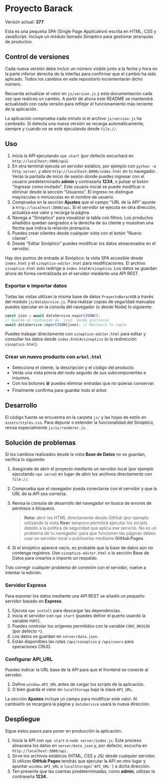 # Proyecto Barack

Versión actual: **377**

Esta es una pequeña SPA (Single Page Application) escrita en HTML, CSS y JavaScript.
Incluye un módulo llamado *Sinóptico* para gestionar jerarquías de productos.

## Control de versiones

Cada nueva versión debe incluir un número visible junto a la fecha y hora en la parte inferior derecha de la interfaz para confirmar que el cambio ha sido aplicado.
Todos los cambios en este repositorio incrementarán dicho número.

Recuerda actualizar el valor en `js/version.js` y esta documentación cada vez
que realices un cambio.
A partir de ahora este README se mantendrá actualizado con cada versión para
reflejar el funcionamiento más reciente de la aplicación.

La aplicación comprueba cada minuto si el archivo `js/version.js` ha
cambiado. Si detecta una nueva versión se recarga automáticamente,
siempre y cuando no se esté ejecutando desde `file://`.

## Uso

1. Inicia la API ejecutando `npm start` (por defecto escuchará en
   `http://localhost:3000/api`).
2. En otra terminal ejecuta un servidor estático, por ejemplo con
   `python -m http.server`, y abre `http://localhost:8000/index.html` en tu
  navegador. Verás la pantalla de inicio de sesión donde puedes ingresar con el
  usuario predeterminado **admin** y contraseña **1234**, o pulsar el botón
   "Ingresar como invitado". Este usuario inicial se puede modificar o eliminar
   desde la sección "Usuarios". El ingreso no distingue mayúsculas o minúsculas en
   el nombre de usuario.
3. Comprueba en la sección **Ajustes** que el campo "URL de la API" apunte a
   `http://localhost:3000/api`. Si el servidor se ejecuta en otra dirección,
   actualiza ese valor y recarga la página.
4. Navega a "Sinóptico" para visualizar la tabla con filtros. Los productos
   añadidos quedan sangrados a la derecha de su cliente y muestran una flecha que
   indica la relación jerárquica.
5. Puedes crear clientes desde cualquier vista con el botón "Nuevo cliente".
6. Desde "Editar Sinóptico" puedes modificar los datos almacenados en el servidor.

Hay dos puntos de entrada al Sinóptico: la vista SPA accesible desde `index.html` y el `sinoptico-editor.html` para modificaciones. El archivo `sinoptico.html` solo redirige a `index.html#/sinoptico`.
Los datos se guardan ahora de forma centralizada en el servidor mediante una API REST.

### Exportar e importar datos

Todas las vistas utilizan la misma base de datos `ProyectoBarackDB` a través del
módulo `js/dataService.js`. Para realizar copias de seguridad manuales puedes
ejecutar en la consola del navegador (o desde Node) lo siguiente:

```js
const json = await dataService.exportJSON();
// Guarda el contenido de `json` donde prefieras
await dataService.importJSON(json); // Restaura la copia
```


Puedes trabajar directamente con `sinoptico-editor.html` para editar y consultar los datos desde `index.html#/sinoptico` (o la redirección `sinoptico.html`).

### Crear un nuevo producto con `arbol.html`

- Selecciona el cliente, la descripción y el código del producto.
- Verás una vista previa del nodo seguido de sus subcomponentes e insumos.
- Con los botones 🗑 puedes eliminar entradas que no quieras conservar.
- Finalmente confirma para guardar todo el árbol.

## Desarrollo

El código fuente se encuentra en la carpeta `js/` y las hojas de estilo en
`assets/styles.css`. Para depurar o extender la funcionalidad del Sinóptico,
revisa especialmente `js/ui/renderer.js`.

## Solución de problemas

Si los cambios realizados desde la vista **Base de Datos** no se guardan,
verifica lo siguiente:

1. Asegúrate de abrir el proyecto mediante un servidor local (por ejemplo
   ejecutando `npx serve`) en lugar de abrir los archivos directamente con
   `file://`.
2. Comprueba que el navegador pueda conectarse con el servidor y que la URL de la API sea correcta.
3. Revisa la consola de desarrollo del navegador en busca de errores de
   permisos o bloqueos.

   > **Nota:** abrir los HTML directamente desde _GitHub_ (por ejemplo
   utilizando la vista **Raw**) tampoco permitirá ejecutar los scripts debido a
   la política de seguridad que aplica ese servicio. No es un problema de tu
   navegador: para que funcionen las páginas debes usar un servidor local o
   publicarlas mediante **GitHub Pages**.

4. Si el sinóptico aparece vacío, es probable que la base de datos aún no
   contenga registros. Use `sinoptico-editor.html` o la sección Base de Datos
   para crearlos o importe un respaldo.

Tras corregir cualquier problema de conexión con el servidor, vuelve a
intentar la edición.

### Servidor Express

Para exponer los datos mediante una API REST se añadió un pequeño servidor basado en **Express**.

1. Ejecuta `npm install` para descargar las dependencias.
2. Inicia el servidor con `npm start` (puedes definir el puerto usando la variable `PORT`).
3. Puedes controlar los orígenes permitidos con la variable `CORS_ORIGIN` (por defecto `*`).
4. Los datos se guardan en `server/data.json`.
5. Están disponibles las rutas `/api/sinoptico` y `/api/users` para operaciones CRUD.

### Configurar API_URL

Puedes indicar la URL base de la API para que el frontend se conecte al servidor.

1. Define `window.API_URL` antes de cargar los scripts de la aplicación.
2. O bien guarda el valor en `localStorage` bajo la clave `API_URL`.

La sección **Ajustes** incluye un campo para modificar este valor. Al cambiarlo
se recargará la página y `dataService` usará la nueva dirección.

## Despliegue

Sigue estos pasos para poner en producción la aplicación:

1. Inicia la API con `npm start` o `node server/index.js`. Este proceso
   almacena los datos en `server/data.json` y, por defecto, escucha en
   `http://localhost:3000/api`.
2. Sirve los archivos estáticos (HTML, CSS y JS) desde cualquier servidor. Si
   utilizas **GitHub Pages** tendrás que ejecutar la API en otro lugar y
   apuntar `window.API_URL` o `localStorage['API_URL']` a dicha dirección.
3. Ten presente que las cuentas predeterminadas, como **admin**, utilizan la
   contraseña **1234**.

